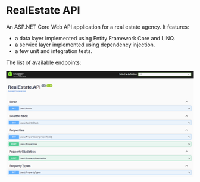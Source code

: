 # RealEstate API
An ASP.NET Core Web API application for a real estate agency. It features:
* a data layer implemented using Entity Framework Core and LINQ.
* a service layer implemented using dependency injection.
* a few unit and integration tests.

The list of available endpoints:

![SwaggerUI Screenshot](https://github.com/hexagonite/RealEstate/blob/master/SwaggerUI%20screenshot.png?raw=true)
